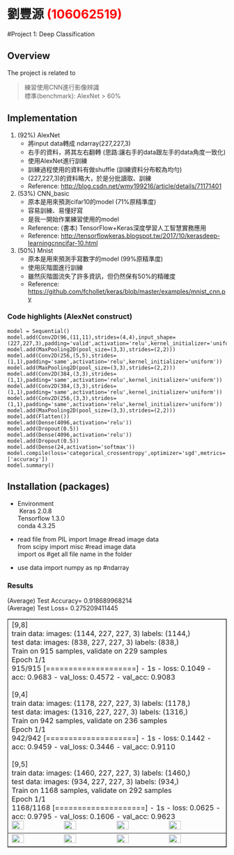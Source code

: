 # 劉豐源 <span style="color:red">(106062519)</span>

#Project 1: Deep Classification

## Overview
The project is related to 
> 練習使用CNN進行影像辨識   <br />
> 標準(benchmark): AlexNet > 60%

## Implementation
1. (92%) AlexNet
	* 將input data轉成 ndarray(227,227,3)
	* 右手的資料，將其左右翻轉 (思路:讓右手的data跟左手的data角度一致化)
	* 使用AlexNet進行訓練
	* 訓練過程使用的資料有做shuffle (訓練資料分布較為均勻)
	* (227,227,3)的資料略大，於是分批讀取、訓練
	* Reference: http://blog.csdn.net/wmy199216/article/details/71171401
2. (53%) CNN_basic
	* 原本是用來預測cifar10的model (71%原精準度)
	* 容易訓練、易懂好寫
	* 是我一開始作業練習使用的model
	* Reference: (書本) TensorFlow+Keras深度學習人工智慧實務應用 
	* Reference: http://tensorflowkeras.blogspot.tw/2017/10/kerasdeep-learningcnncifar-10.html
3. (50%) Mnist
	* 原本是用來預測手寫數字的model (99%原精準度)
	* 使用灰階圖進行訓練
	* 雖然灰階圖流失了許多資訊，但仍然保有50%的精確度
	* Reference: https://github.com/fchollet/keras/blob/master/examples/mnist_cnn.py

### Code highlights (AlexNet construct)
```
model = Sequential()  
model.add(Conv2D(96,(11,11),strides=(4,4),input_shape=(227,227,3),padding='valid',activation='relu',kernel_initializer='uniform'))  
model.add(MaxPooling2D(pool_size=(3,3),strides=(2,2)))  
model.add(Conv2D(256,(5,5),strides=(1,1),padding='same',activation='relu',kernel_initializer='uniform'))  
model.add(MaxPooling2D(pool_size=(3,3),strides=(2,2)))  
model.add(Conv2D(384,(3,3),strides=(1,1),padding='same',activation='relu',kernel_initializer='uniform'))  
model.add(Conv2D(384,(3,3),strides=(1,1),padding='same',activation='relu',kernel_initializer='uniform'))  
model.add(Conv2D(256,(3,3),strides=(1,1),padding='same',activation='relu',kernel_initializer='uniform'))  
model.add(MaxPooling2D(pool_size=(3,3),strides=(2,2)))  
model.add(Flatten())  
model.add(Dense(4096,activation='relu'))  
model.add(Dropout(0.5))  
model.add(Dense(4096,activation='relu'))  
model.add(Dropout(0.5))  
model.add(Dense(24,activation='softmax'))
model.compile(loss='categorical_crossentropy',optimizer='sgd',metrics=['accuracy'])  
model.summary()
```

## Installation (packages)
* Environment   <br />
  Keras 2.0.8  <br />
  Tensorflow 1.3.0  <br />
  conda 4.3.25  <br />

* read file
from PIL import Image #read image data   <br />
from scipy import misc #read image data   <br />
import os #get all file name in the folder   <br />

* use data
import numpy as np #ndarray     <br />








### Results

<table border=1>
<tr>
<td>
[9,8]  <br />
train data: images: (1144, 227, 227, 3)  labels: (1144,)   <br />
test  data: images: (838, 227, 227, 3)  labels: (838,)    <br />
Train on 915 samples, validate on 229 samples     <br />
Epoch 1/1       <br />
915/915 [====================] - 1s - loss: 0.1049 - acc: 0.9683 - val_loss: 0.4572 - val_acc: 0.9083 <br />
<br />
[9,4] <br />
train data: images: (1178, 227, 227, 3)  labels: (1178,) <br />
test  data: images: (1316, 227, 227, 3)  labels: (1316,) <br />
Train on 942 samples, validate on 236 samples <br />
Epoch 1/1 <br />
942/942 [====================] - 1s - loss: 0.1442 - acc: 0.9459 - val_loss: 0.3446 - val_acc: 0.9110 <br />
<br />
[9,5]  <br />
train data: images: (1460, 227, 227, 3)  labels: (1460,)  <br />
test  data: images: (934, 227, 227, 3)  labels: (934,)  <br />
Train on 1168 samples, validate on 292 samples  <br />
Epoch 1/1  <br />
1168/1168 [====================] - 1s - loss: 0.0625 - acc: 0.9795 - val_loss: 0.1606 - val_acc: 0.9623 <br />



<img src="placeholder.jpg" width="24%"/>
<img src="placeholder.jpg"  width="24%"/>
<img src="placeholder.jpg" width="24%"/>
<img src="placeholder.jpg" width="24%"/>
</td>
</tr>


(Average) Test Accuracy= 0.918689968214 <br />
(Average) Test Loss= 0.275209411445 <br />

<tr>
<td>
<img src="placeholder.jpg" width="24%"/>
<img src="placeholder.jpg"  width="24%"/>
<img src="placeholder.jpg" width="24%"/>
<img src="placeholder.jpg" width="24%"/>
</td>
</tr>

</table>


